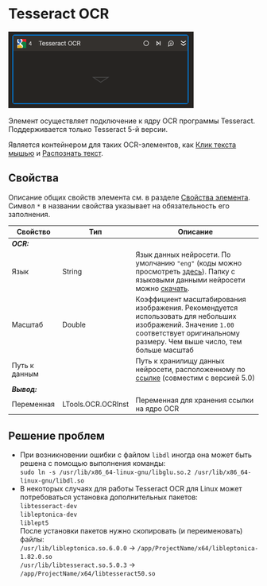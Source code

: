 # Tesseract OCR

![](<../../../.gitbook/assets1/Tesseract-cropped.png>)

Элемент осуществляет подключение к ядру OCR программы Tesseract. Поддерживается только Tesseract 5-й версии. 

Является контейнером для таких OCR-элементов, как [Клик текста мышью](https://docs.primo-rpa.ru/primo-rpa/g_elements/el_extra/t1/els_ocr/el_ocr_textclick) и [Распознать текст](https://docs.primo-rpa.ru/primo-rpa/g_elements/el_extra/t1/els_ocr/el_ocr_recog).

## Свойства
Описание общих свойств элемента см. в разделе [Свойства элемента](https://docs.primo-rpa.ru/primo-rpa/primo-studio/process/elements#svoistva-elementa).\
Символ `*` в названии свойства указывает на обязательность его заполнения.

| Свойство             | Тип                   | Описание                                      |
| -------------------- | --------------------- | --------------------------------------------- |
| ***OCR:*** | |  |
| Язык | String | Язык данных нейросети. По умолчанию `"eng"` (коды можно просмотреть [здесь](https://github.com/tesseract-ocr/tesseract/blob/main/doc/tesseract.1.asc#languages)). Папку с языковыми данными нейросети можно [скачать](https://tesseract-ocr.github.io/tessdoc/Data-Files). |
| Масштаб | Double | Коэффициент масштабирования изображения. Рекомендуется использовать для небольших изображений. Значение `1.00` соответствует оригинальному размеру. Чем выше число, тем больше масштаб |
| Путь к данным |  | Путь к хранилищу данных нейросети, расположенному по [ссылке](https://tesseract-ocr.github.io/tessdoc/Data-Files) (совместим с версией 5.0) |
| ***Вывод:***  |  |  |
| Переменная | LTools.OCR.OCRInst | Переменная для хранения ссылки на ядро OCR |

## Решение проблем
* При возникновении ошибки с файлом `libdl` иногда она может быть решена с помощью выполнения команды:  
`sudo ln -s /usr/lib/x86_64-linux-gnu/libglu.so.2 /usr/lib/x86_64-linux-gnu/libdl.so`
* В некоторых случаях для работы Tesseract OCR для Linux может потребоваться установка дополнительных пакетов:  
`libtesseract-dev`  
`libleptonica-dev`  
`liblept5`  
После установки пакетов нужно скопировать (и переименовать) файлы:  
`/usr/lib/libleptonica.so.6.0.0` -> `/app/ProjectName/x64/libleptonica-1.82.0.so`  
`/usr/lib/libtesseract.so.5.0.3` -> `/app/ProjectName/x64/libtesseract50.so`  
